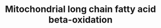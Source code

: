 ---
annotations:
- id: PW:0000738
  parent: classic metabolic pathway
  type: Pathway Ontology
  value: fatty acid beta degradation pathway
authors:
- N.Reyes
- MaintBot
- Khanspers
- Ddigles
- Mkutmon
- Eweitz
citedin:
- link: PMC7650246
  title: Bioenergetic defects in muscle fibers of RYR1 mutant knock-in mice associated
    with malignant hyperthermia (2020)
- link: 10.1038/s41467-024-52306-5
  title: Podocyte-specific KLF6 primes proximal tubule CaMK1D signaling to attenuate
    diabetic kidney disease (2024)
description: ''
last-edited: 2021-05-23
organisms:
- Mus musculus
redirect_from:
- /index.php/Pathway:WP401
- /instance/WP401
- /instance/WP401_r117919
revision: r117919
schema-jsonld:
- '@context': https://schema.org/
  '@id': https://wikipathways.github.io/pathways/WP401.html
  '@type': Dataset
  creator:
    '@type': Organization
    name: WikiPathways
  description: ''
  keywords:
  - Acadl
  - Acadm
  - Acads
  - Acadvl
  - Acetyl-CoA
  - Acsl1
  - Acsl3
  - Acsl4
  - Cpt1a
  - Cpt2
  - Dci
  - Ehhadh
  - Hadh
  - Hadha
  - Pecr
  - Scp2
  - Slc25a20
  - trans-D2-Enoyl-CoA
  license: CC0
  name: Mitochondrial long chain fatty acid beta-oxidation
seo: CreativeWork
title: Mitochondrial long chain fatty acid beta-oxidation
wpid: WP401
---